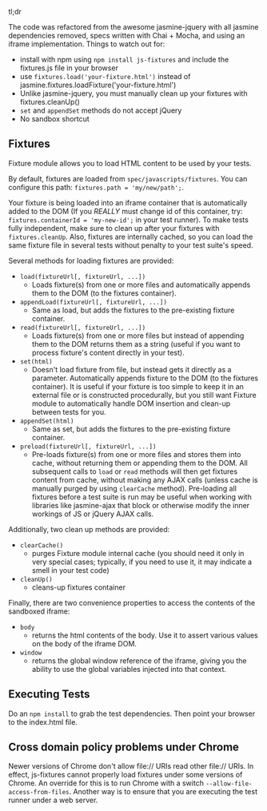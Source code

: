 tl;dr

The code was refactored from the awesome jasmine-jquery with all jasmine dependencies removed, specs written with Chai + Mocha, and using an iframe implementation.  Things to watch out for:
-  install with npm using `npm install js-fixtures` and include the fixtures.js file in your browser
-  use `fixtures.load('your-fixture.html')` instead of jasmine.fixtures.loadFixture('your-fixture.html')
-  Unlike jasmine-jquery, you must manually clean up your fixtures with fixtures.cleanUp()
-  `set` and `appendSet` methods do not accept jQuery
-  No sandbox shortcut

## Fixtures

Fixture module allows you to load HTML content to be used by your tests.
    
By default, fixtures are loaded from `spec/javascripts/fixtures`. You can configure this path: `fixtures.path = 'my/new/path';`.

Your fixture is being loaded into an iframe container that is automatically added to the DOM (If you _REALLY_ must change id of this container, try: `fixtures.containerId = 'my-new-id';` in your test runner). To make tests fully independent, make sure to clean up after your fixtures with `fixtures.cleanUp`. Also, fixtures are internally cached, so you can load the same fixture file in several tests without penalty to your test suite's speed.
    
Several methods for loading fixtures are provided:

- `load(fixtureUrl[, fixtureUrl, ...])`
  - Loads fixture(s) from one or more files and automatically appends them to the DOM (to the fixtures container).
- `appendLoad(fixtureUrl[, fixtureUrl, ...])`
  - Same as load, but adds the fixtures to the pre-existing fixture container.
- `read(fixtureUrl[, fixtureUrl, ...])`
  - Loads fixture(s) from one or more files but instead of appending them to the DOM returns them as a string (useful if you want to process fixture's content directly in your test).
- `set(html)`
  - Doesn't load fixture from file, but instead gets it directly as a parameter. Automatically appends fixture to the DOM (to the fixtures container). It is useful if your fixture is too simple to keep it in an external file or is constructed procedurally, but you still want Fixture module to automatically handle DOM insertion and clean-up between tests for you.
- `appendSet(html)`
  - Same as set, but adds the fixtures to the pre-existing fixture container.
- `preload(fixtureUrl[, fixtureUrl, ...])`
  - Pre-loads fixture(s) from one or more files and stores them into cache, without returning them or appending them to the DOM. All subsequent calls to `load` or `read` methods will then get fixtures content from cache, without making any AJAX calls (unless cache is manually purged by using `clearCache` method). Pre-loading all fixtures before a test suite is run may be useful when working with libraries like jasmine-ajax that block or otherwise modify the inner workings of JS or jQuery AJAX calls.

Additionally, two clean up methods are provided:

- `clearCache()`
  - purges Fixture module internal cache (you should need it only in very special cases; typically, if you need to use it, it may indicate a smell in your test code)
- `cleanUp()`
  - cleans-up fixtures container

Finally, there are two convenience properties to access the contents of the sandboxed iframe:
- `body`
  - returns the html contents of the body.  Use it to assert various values on the body of the iframe DOM.
- `window`
  - returns the global window reference of the iframe, giving you the ability to use the global variables injected into that context.

## Executing Tests
Do an `npm install` to grab the test dependencies.  Then point your browser to the index.html file.

## Cross domain policy problems under Chrome

Newer versions of Chrome don't allow file:// URIs read other file:// URIs. In effect, js-fixtures cannot properly load fixtures under some versions of Chrome. An override for this is to run Chrome with a switch `--allow-file-access-from-files`.  Another way is to ensure that you are executing the test runner under a web server.
